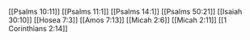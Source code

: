 [[Psalms 10:11]]
[[Psalms 11:1]]
[[Psalms 14:1]]
[[Psalms 50:21]]
[[Isaiah 30:10]]
[[Hosea 7:3]]
[[Amos 7:13]]
[[Micah 2:6]]
[[Micah 2:11]]
[[1 Corinthians 2:14]]
